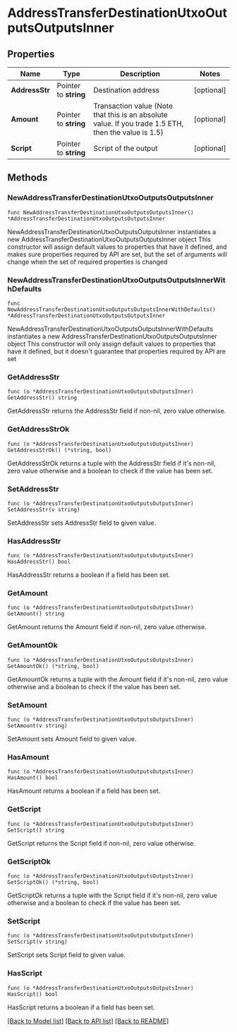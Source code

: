 # AddressTransferDestinationUtxoOutputsOutputsInner

## Properties

Name | Type | Description | Notes
------------ | ------------- | ------------- | -------------
**AddressStr** | Pointer to **string** | Destination address | [optional] 
**Amount** | Pointer to **string** | Transaction value (Note that this is an absolute value. If you trade 1.5 ETH, then the value is 1.5)  | [optional] 
**Script** | Pointer to **string** | Script of the output | [optional] 

## Methods

### NewAddressTransferDestinationUtxoOutputsOutputsInner

`func NewAddressTransferDestinationUtxoOutputsOutputsInner() *AddressTransferDestinationUtxoOutputsOutputsInner`

NewAddressTransferDestinationUtxoOutputsOutputsInner instantiates a new AddressTransferDestinationUtxoOutputsOutputsInner object
This constructor will assign default values to properties that have it defined,
and makes sure properties required by API are set, but the set of arguments
will change when the set of required properties is changed

### NewAddressTransferDestinationUtxoOutputsOutputsInnerWithDefaults

`func NewAddressTransferDestinationUtxoOutputsOutputsInnerWithDefaults() *AddressTransferDestinationUtxoOutputsOutputsInner`

NewAddressTransferDestinationUtxoOutputsOutputsInnerWithDefaults instantiates a new AddressTransferDestinationUtxoOutputsOutputsInner object
This constructor will only assign default values to properties that have it defined,
but it doesn't guarantee that properties required by API are set

### GetAddressStr

`func (o *AddressTransferDestinationUtxoOutputsOutputsInner) GetAddressStr() string`

GetAddressStr returns the AddressStr field if non-nil, zero value otherwise.

### GetAddressStrOk

`func (o *AddressTransferDestinationUtxoOutputsOutputsInner) GetAddressStrOk() (*string, bool)`

GetAddressStrOk returns a tuple with the AddressStr field if it's non-nil, zero value otherwise
and a boolean to check if the value has been set.

### SetAddressStr

`func (o *AddressTransferDestinationUtxoOutputsOutputsInner) SetAddressStr(v string)`

SetAddressStr sets AddressStr field to given value.

### HasAddressStr

`func (o *AddressTransferDestinationUtxoOutputsOutputsInner) HasAddressStr() bool`

HasAddressStr returns a boolean if a field has been set.

### GetAmount

`func (o *AddressTransferDestinationUtxoOutputsOutputsInner) GetAmount() string`

GetAmount returns the Amount field if non-nil, zero value otherwise.

### GetAmountOk

`func (o *AddressTransferDestinationUtxoOutputsOutputsInner) GetAmountOk() (*string, bool)`

GetAmountOk returns a tuple with the Amount field if it's non-nil, zero value otherwise
and a boolean to check if the value has been set.

### SetAmount

`func (o *AddressTransferDestinationUtxoOutputsOutputsInner) SetAmount(v string)`

SetAmount sets Amount field to given value.

### HasAmount

`func (o *AddressTransferDestinationUtxoOutputsOutputsInner) HasAmount() bool`

HasAmount returns a boolean if a field has been set.

### GetScript

`func (o *AddressTransferDestinationUtxoOutputsOutputsInner) GetScript() string`

GetScript returns the Script field if non-nil, zero value otherwise.

### GetScriptOk

`func (o *AddressTransferDestinationUtxoOutputsOutputsInner) GetScriptOk() (*string, bool)`

GetScriptOk returns a tuple with the Script field if it's non-nil, zero value otherwise
and a boolean to check if the value has been set.

### SetScript

`func (o *AddressTransferDestinationUtxoOutputsOutputsInner) SetScript(v string)`

SetScript sets Script field to given value.

### HasScript

`func (o *AddressTransferDestinationUtxoOutputsOutputsInner) HasScript() bool`

HasScript returns a boolean if a field has been set.


[[Back to Model list]](../README.md#documentation-for-models) [[Back to API list]](../README.md#documentation-for-api-endpoints) [[Back to README]](../README.md)


